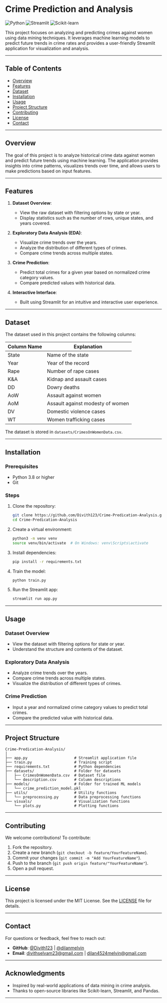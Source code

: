# Crime Prediction and Analysis

![Python](https://img.shields.io/badge/Python-3.8%20%7C%203.9%20%7C%203.10-blue) ![Streamlit](https://img.shields.io/badge/Streamlit-1.20.0-green) ![Scikit-learn](https://img.shields.io/badge/Scikit--learn-1.2.2-orange)

This project focuses on analyzing and predicting crimes against women using data mining techniques. It leverages machine learning models to predict future trends in crime rates and provides a user-friendly Streamlit application for visualization and analysis.

---

## Table of Contents

- [Overview](#overview)
- [Features](#features)
- [Dataset](#dataset)
- [Installation](#installation)
- [Usage](#usage)
- [Project Structure](#project-structure)
- [Contributing](#contributing)
- [License](#license)
- [Contact](#contact)

---

## Overview

The goal of this project is to analyze historical crime data against women and predict future trends using machine learning. The application provides insights into crime patterns, visualizes trends over time, and allows users to make predictions based on input features.

---

## Features

1. **Dataset Overview**:
   - View the raw dataset with filtering options by state or year.
   - Display statistics such as the number of rows, unique states, and years covered.

2. **Exploratory Data Analysis (EDA)**:
   - Visualize crime trends over the years.
   - Analyze the distribution of different types of crimes.
   - Compare crime trends across multiple states.

3. **Crime Prediction**:
   - Predict total crimes for a given year based on normalized crime category values.
   - Compare predicted values with historical data.

4. **Interactive Interface**:
   - Built using Streamlit for an intuitive and interactive user experience.

---

## Dataset

The dataset used in this project contains the following columns:

| Column Name | Explanation                     |
|-------------|---------------------------------|
| State       | Name of the state              |
| Year        | Year of the record             |
| Rape        | Number of rape cases           |
| K&A         | Kidnap and assault cases       |
| DD          | Dowry deaths                   |
| AoW         | Assault against women          |
| AoM         | Assault against modesty of women |
| DV          | Domestic violence cases        |
| WT          | Women trafficking cases        |

The dataset is stored in `datasets/CrimesOnWomenData.csv`.

---

## Installation

### Prerequisites

- Python 3.8 or higher
- Git

### Steps

1. Clone the repository:
   ```bash
   git clone https://github.com/Divith123/Crime-Predication-Analysis.git
   cd Crime-Predication-Analysis
   ```

2. Create a virtual environment:
   ```bash
   python3 -m venv venv
   source venv/bin/activate  # On Windows: venv\Scripts\activate
   ```

3. Install dependencies:
   ```bash
   pip install -r requirements.txt
   ```

4. Train the model:
   ```bash
   python train.py
   ```

5. Run the Streamlit app:
   ```bash
   streamlit run app.py
   ```

---

## Usage

### Dataset Overview
- View the dataset with filtering options for state or year.
- Understand the structure and contents of the dataset.

### Exploratory Data Analysis
- Analyze crime trends over the years.
- Compare crime trends across multiple states.
- Visualize the distribution of different types of crimes.

### Crime Prediction
- Input a year and normalized crime category values to predict total crimes.
- Compare the predicted value with historical data.

---

## Project Structure

```
Crime-Predication-Analysis/
│
├── app.py                     # Streamlit application file
├── train.py                   # Training script
├── requirements.txt           # Python dependencies
├── datasets/                  # Folder for datasets
│   ├── CrimesOnWomenData.csv  # Dataset file
│   └── description.csv        # Column descriptions
├── models/                    # Folder for trained ML models
│   └── crime_prediction_model.pkl
├── utils/                     # Utility functions
│   └── preprocessing.py       # Data preprocessing functions
└── visuals/                   # Visualization functions
    └── plots.py               # Plotting functions
```

---

## Contributing

We welcome contributions! To contribute:

1. Fork the repository.
2. Create a new branch (`git checkout -b feature/YourFeatureName`).
3. Commit your changes (`git commit -m "Add YourFeatureName"`).
4. Push to the branch (`git push origin feature/"YourFeatureName"`).
5. Open a pull request.

---

## License

This project is licensed under the MIT License. See the [LICENSE](LICENSE) file for details.

---

## Contact

For questions or feedback, feel free to reach out:

- **GitHub**: [@Divith123](https://github.com/Divith123) | [@dilanmelvin](https://github.com/dilanmelvin)
- **Email**: divithselvam23@gmail.com | dilan4524melvin@gmail.com

---

## Acknowledgments

- Inspired by real-world applications of data mining in crime analysis.
- Thanks to open-source libraries like Scikit-learn, Streamlit, and Pandas.

---

